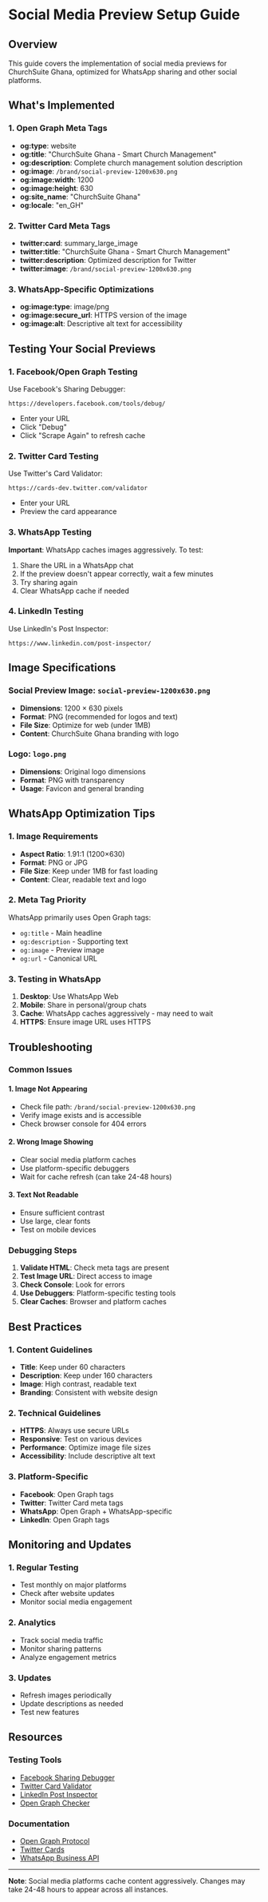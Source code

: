 # Social Media Preview Setup Guide

## Overview
This guide covers the implementation of social media previews for ChurchSuite Ghana, optimized for WhatsApp sharing and other social platforms.

## What's Implemented

### 1. Open Graph Meta Tags
- **og:type**: website
- **og:title**: "ChurchSuite Ghana - Smart Church Management"
- **og:description**: Complete church management solution description
- **og:image**: `/brand/social-preview-1200x630.png`
- **og:image:width**: 1200
- **og:image:height**: 630
- **og:site_name**: "ChurchSuite Ghana"
- **og:locale**: "en_GH"

### 2. Twitter Card Meta Tags
- **twitter:card**: summary_large_image
- **twitter:title**: "ChurchSuite Ghana - Smart Church Management"
- **twitter:description**: Optimized description for Twitter
- **twitter:image**: `/brand/social-preview-1200x630.png`

### 3. WhatsApp-Specific Optimizations
- **og:image:type**: image/png
- **og:image:secure_url**: HTTPS version of the image
- **og:image:alt**: Descriptive alt text for accessibility

## Testing Your Social Previews

### 1. Facebook/Open Graph Testing
Use Facebook's Sharing Debugger:
```
https://developers.facebook.com/tools/debug/
```
- Enter your URL
- Click "Debug"
- Click "Scrape Again" to refresh cache

### 2. Twitter Card Testing
Use Twitter's Card Validator:
```
https://cards-dev.twitter.com/validator
```
- Enter your URL
- Preview the card appearance

### 3. WhatsApp Testing
**Important**: WhatsApp caches images aggressively. To test:
1. Share the URL in a WhatsApp chat
2. If the preview doesn't appear correctly, wait a few minutes
3. Try sharing again
4. Clear WhatsApp cache if needed

### 4. LinkedIn Testing
Use LinkedIn's Post Inspector:
```
https://www.linkedin.com/post-inspector/
```

## Image Specifications

### Social Preview Image: `social-preview-1200x630.png`
- **Dimensions**: 1200 × 630 pixels
- **Format**: PNG (recommended for logos and text)
- **File Size**: Optimize for web (under 1MB)
- **Content**: ChurchSuite Ghana branding with logo

### Logo: `logo.png`
- **Dimensions**: Original logo dimensions
- **Format**: PNG with transparency
- **Usage**: Favicon and general branding

## WhatsApp Optimization Tips

### 1. Image Requirements
- **Aspect Ratio**: 1.91:1 (1200×630)
- **Format**: PNG or JPG
- **File Size**: Keep under 1MB for fast loading
- **Content**: Clear, readable text and logo

### 2. Meta Tag Priority
WhatsApp primarily uses Open Graph tags:
- `og:title` - Main headline
- `og:description` - Supporting text
- `og:image` - Preview image
- `og:url` - Canonical URL

### 3. Testing in WhatsApp
1. **Desktop**: Use WhatsApp Web
2. **Mobile**: Share in personal/group chats
3. **Cache**: WhatsApp caches aggressively - may need to wait
4. **HTTPS**: Ensure image URL uses HTTPS

## Troubleshooting

### Common Issues

#### 1. Image Not Appearing
- Check file path: `/brand/social-preview-1200x630.png`
- Verify image exists and is accessible
- Check browser console for 404 errors

#### 2. Wrong Image Showing
- Clear social media platform caches
- Use platform-specific debuggers
- Wait for cache refresh (can take 24-48 hours)

#### 3. Text Not Readable
- Ensure sufficient contrast
- Use large, clear fonts
- Test on mobile devices

### Debugging Steps
1. **Validate HTML**: Check meta tags are present
2. **Test Image URL**: Direct access to image
3. **Check Console**: Look for errors
4. **Use Debuggers**: Platform-specific testing tools
5. **Clear Caches**: Browser and platform caches

## Best Practices

### 1. Content Guidelines
- **Title**: Keep under 60 characters
- **Description**: Keep under 160 characters
- **Image**: High contrast, readable text
- **Branding**: Consistent with website design

### 2. Technical Guidelines
- **HTTPS**: Always use secure URLs
- **Responsive**: Test on various devices
- **Performance**: Optimize image file sizes
- **Accessibility**: Include descriptive alt text

### 3. Platform-Specific
- **Facebook**: Open Graph tags
- **Twitter**: Twitter Card meta tags
- **WhatsApp**: Open Graph + WhatsApp-specific
- **LinkedIn**: Open Graph tags

## Monitoring and Updates

### 1. Regular Testing
- Test monthly on major platforms
- Check after website updates
- Monitor social media engagement

### 2. Analytics
- Track social media traffic
- Monitor sharing patterns
- Analyze engagement metrics

### 3. Updates
- Refresh images periodically
- Update descriptions as needed
- Test new features

## Resources

### Testing Tools
- [Facebook Sharing Debugger](https://developers.facebook.com/tools/debug/)
- [Twitter Card Validator](https://cards-dev.twitter.com/validator)
- [LinkedIn Post Inspector](https://www.linkedin.com/post-inspector/)
- [Open Graph Checker](https://opengraphcheck.com/)

### Documentation
- [Open Graph Protocol](https://ogp.me/)
- [Twitter Cards](https://developer.twitter.com/en/docs/twitter-for-websites/cards/overview/abouts-cards)
- [WhatsApp Business API](https://developers.facebook.com/docs/whatsapp)

---

**Note**: Social media platforms cache content aggressively. Changes may take 24-48 hours to appear across all instances.
